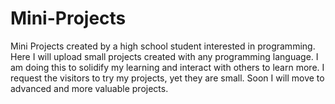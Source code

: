 # Mini-Projects
Mini Projects created by a high school student interested in programming.
Here I will upload small projects created with any programming language. I am doing this to solidify my learning and interact with others to learn more.
I request the visitors to try my projects, yet they are small. Soon I will move to advanced and more valuable projects.
